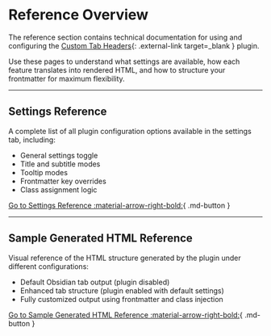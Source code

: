 # Reference Overview

The reference section contains technical documentation for using and configuring the [Custom Tab Headers](https://github.com/Structure-Savvy/obsidian-custom-tab-headers){: .external-link target=_blank } plugin.

Use these pages to understand what settings are available, how each feature translates into rendered HTML, and how to structure your frontmatter for maximum flexibility.

---

## Settings Reference

A complete list of all plugin configuration options available in the settings tab, including:

- General settings toggle
- Title and subtitle modes
- Tooltip modes
- Frontmatter key overrides
- Class assignment logic

[Go to Settings Reference :material-arrow-right-bold:](./settings.md){ .md-button }

---

## Sample Generated HTML Reference

Visual reference of the HTML structure generated by the plugin under different configurations:

- Default Obsidian tab output (plugin disabled)
- Enhanced tab structure (plugin enabled with default settings)
- Fully customized output using frontmatter and class injection

[Go to Sample Generated HTML Reference :material-arrow-right-bold:](./sample-generated-html.md){ .md-button }
